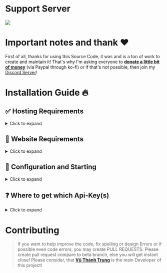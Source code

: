 # Support Server

<a href="https://discord.gg/5q6zxM5vnT"><img src="https://discord.com/api/guilds/1142287130526224404/widget.png"></a>

# Important notes and thank ❤️

First of all, thanks for using this Source Code, it was and is a ton of work to create and maintain it!
That's why I'm asking everyone to [**donate a little bit of money**](https://ko-fi.com/devtrung) (via Paypal through ko-fi) or if that's not possible, then join my [Discord Server](https://discord.gg/5q6zxM5vnT)!

# Installation Guide 🔥

## ✅ Hosting Requirements

<details>
  <summary>Click to expand</summary>

- [nodejs](https://nodejs.org) version 20 or higher, I recommend the latest STABLE version
- A VPS would be advised, so you don't need to keep your PC/Laptop/RasPi 24/7 online!
- At least 256MB of RAM and 0.5vCPU

</details>

## 🤖 Website Requirements

<details>
  <summary>Click to expand</summary>
 
  1. Download the [Source Code](https://github.com/vuthanhtrung2010/spotify-status)
     * Either by: `git clone https://github.com/vuthanhtrung2010/spotify-status`
     * Or by downloading it as a zip from a branch
  
</details>

## 🤖 Configuration and Starting

<details>
  <summary>Click to expand</summary>

**NOTE:** _You can do the exact same configuration inside of the `.env.example` file, just make sure to rename it to `.env` or use environment variables!_

1.  Ensure that you have installed all node modules by running `npm i`
2.  Ensure that you have renamed `.env.example` to `.env` and added environment variables
3.  Now run `npm run build` then run `npm start` or `npm start` or `pm2 start npm --name Status -- start` if you using a VPS to run the website as production mode. You can also run the website as developer mode by `npm run dev` or `pm2 start "npm run dev" --name Status`. Might add `npx` to the prefix of `pm2` if you are not using the runtime version!
4.  Now go to the `/login` route and login to your Spotify Account!
5.  Enjoy!

</details>

## ❓ Where to get which Api-Key(s)

<details>
  <summary>Click to expand</summary>

**NOTE:** _You can do the exact same configuration inside of the `.env.example` file, just make sure to rename it to `.env` or use environment variables!_

1. `./.env`
   - `DATABASE_URL` get from your self hosted database. See full list of supported database by prisma ORM [here](https://www.prisma.io/docs/orm/reference/supported-databases).
   - `password` the password for dashboard.
   - `PORT` is your port number the website listening to. Default listening port will be 3000 for this branch.
   - `SENTRY_AUTH_TOKEN` (optional for who want to track errors/performance): Get it from [Sentry Dashboard](https://sentry.io/settings/auth-tokens/).
   - `SENTRY_DSN_ADDRESS` (optional for who want to track errors/performance): Get it from your Sentry project.

</details>

# Contributing

> If you want to help improve the code, fix spelling or design Errors or if possible even code errors, you may create PULL REQUESTS.
> Please create pull request compare to beta branch, else you will get instant close!
> Please consider, that [**Vũ Thành Trung**](https://github.com/vuthanhtrung2010) is the main Developer of this project!
